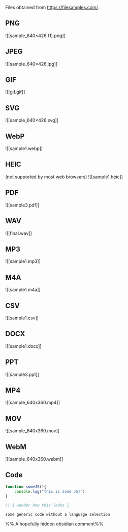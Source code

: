 Files obtained from https://filesamples.com/.

## PNG

![[sample_640×426 (1).png]]
## JPEG

![[sample_640×426.jpg]]

## GIF

![[gif.gif]]

## SVG
![[sample_640×426.svg]]

## WebP

![[sample1.webp]]


## HEIC

(not supported by most web browsers)
![[sample1.heic]]



## PDF
![[sample3.pdf]]

## WAV
![[final.wav]]

## MP3
![[sample1.mp3]]


## M4A
![[sample1.m4a]]

## CSV
![[sample1.csv]]

## DOCX
![[sample1.docx]]

## PPT
![[sample3.ppt]]

## MP4
![[sample_640x360.mp4]]

## MOV
![[sample_640x360.mov]]
## WebM
![[sample_640x360.webm]]

## Code

```javascript
function someJS(){
	console.log("this is some JS!")
}

// I wonder how this looks 🤔
```

```
some generic code without a language selection
```

%% A hopefully hidden obsidian comment%%


